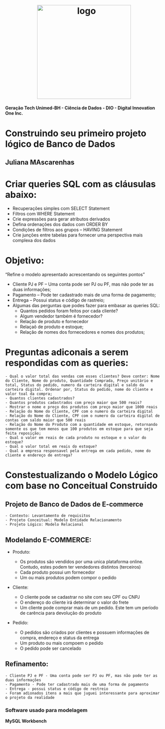 <h1 align="center">
  <br>
  <img src="https://hermes.digitalinnovation.one/tracks/342f7392-a8b5-421f-bea9-d29f1fd8aae9.png" alt="logo" height="300">
</h1>

#### Geração Tech Unimed-BH - Ciência de Dados    -   DIO - Digital Innovation One Inc. 

# Construindo seu primeiro projeto lógico de Banco de Dados

## Juliana MAscarenhas


# Criar queries SQL com as cláusulas abaixo: 

- Recuperações simples com SELECT Statement
- Filtros com WHERE Statement
- Crie expressões para gerar atributos derivados
- Defina ordenações dos dados com ORDER BY
- Condições de filtros aos grupos – HAVING Statement
- Crie junções entre tabelas para fornecer uma perspectiva mais complexa dos dados

# Objetivo:
“Refine o modelo apresentado acrescentando os seguintes pontos”
- Cliente PJ e PF – Uma conta pode ser PJ ou PF, mas não pode ter as duas informações;
- Pagamento – Pode ter cadastrado mais de uma forma de pagamento;
- Entrega – Possui status e código de rastreio;
- Algumas das perguntas que podes fazer para embasar as queries SQL:
	- Quantos pedidos foram feitos por cada cliente?
	- Algum vendedor também é fornecedor?
	- Relação de produto e fornecedor
	- Relaçaõ de produto e estoque;
	- Relação de nomes dos fornecedores e nomes dos produtos;

# Preguntas adiconais a serem respondidas com as queries:
	- Qual o valor total das vendas com esses clientes? Deve conter: Nome do Cliente, Nome do produto, Quantidade Comprada, Preço unitário e total, Status do pedido, numero da carteira digital e saldo da carteira digital. Ordenar por, Status do pedido, nome do cliente e valor toal da compra;
	- Quantos clientes cadastrados?
	- Quantos produtos cadastrados com preço maior que 500 reais?
	- Mostrar o nome e preço dos produtos com preço maior que 1000 reais
	- Relação do Nome do Cliente, CPF com o numero da carteira digital
	- Relação do Nome do Cliente, CPF com o numero da carteira digital de contas com saldo maior que 500 reais
	- Relação do Nome do Produto com a quantidade em estoque, retornando somente os que tem menos que 100 produtos em estoque para que seja feita reposição;
	- Qual o valor em reais de cada produto no estoque e o valor do estoque?
	- Qual o valor total em reais do estoque?
	- Qual a empresa responsavel pela entrega em cada pedido, nome do cliente e endereço de entrega?
	

# Constestualizando o Modelo Lógico com base no Conceitual Construido

## Projeto de Banco de Dados de E-commerce

	- Contexto: Levantamento de requisitos
	- Projeto Conceitual: Modelo Entidade Relacionamento
	- Projeto Lógico: Modelo Relacional

## Modelando E-COMMERCE:
- Produto:
	- Os produtos são vendidos por uma unica plataforma online. Contudo, estes podem ter vendedores distintos (terceiros)
	- Cada produto possui um fornecedor
	- Um ou mais produtos podem compor o pedido

- Cliente:
	- O cliente pode se cadastrar no site com seu CPF ou CNPJ
	- O endereço do cliente irá determinar o valor do frete
	- Um cliente pode comprar mais de um pedido. Este tem um período de carência para devolução do produto

- Pedido:
	- O pedidos são criados por clientes e possuem informações de compra, endereço e status da entrega
	- Um produto ou mais compoem o pedido
	- O pedido pode ser cancelado

## Refinamento:
	- Cliente PJ e PF - Uma conta pode ser PJ ou PF, mas não pode ter as duas informações
	- Pagamento - Pode ter cadastrado mais de uma forma de pagamento
	- Entrega - possui status e código de restreio
	- Foram adionados itens a mais que juguei interessante para aproximar o projeto da realidade

### Software usado para modelagem
**MySQL Workbench**
